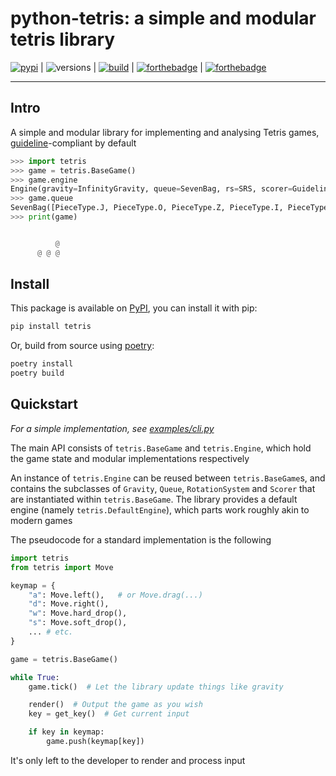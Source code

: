 # python-tetris: a simple and modular tetris library

[![pypi](https://img.shields.io/pypi/v/tetris?logo=python&logoColor=f0f0f0&style=for-the-badge)](https://pypi.org/project/tetris/) | ![versions](https://img.shields.io/pypi/pyversions/tetris?style=for-the-badge) | [![build](https://img.shields.io/github/workflow/status/dzshn/python-tetris/Test%20library?style=for-the-badge)](https://github.com/dzshn/python-tetris/actions/workflows/test.yml) | [![forthebadge](https://forthebadge.com/images/badges/powered-by-black-magic.svg)](https://forthebadge.com) | [![forthebadge](https://forthebadge.com/images/badges/contains-technical-debt.svg)](https://forthebadge.com)

---

## Intro

A simple and modular library for implementing and analysing Tetris games, [guideline](https://archive.org/details/2009-tetris-variant-concepts_202201)-compliant by default

```py
>>> import tetris
>>> game = tetris.BaseGame()
>>> game.engine
Engine(gravity=InfinityGravity, queue=SevenBag, rs=SRS, scorer=GuidelineScorer)
>>> game.queue
SevenBag([PieceType.J, PieceType.O, PieceType.Z, PieceType.I, PieceType.S, PieceType.T, PieceType.S])
>>> print(game)


          @
      @ @ @
```

## Install

This package is available on [PyPI](https://pypi.org/project/tetris/), you can install it with pip:

```sh
pip install tetris

```

Or, build from source using [poetry](https://python-poetry.org/):

```sh
poetry install
poetry build
```

## Quickstart

_For a simple implementation, see [examples/cli.py](https://github.com/dzshn/python-tetris/blob/main/examples/cli.py)_

The main API consists of `tetris.BaseGame` and `tetris.Engine`, which hold the game state and modular implementations respectively

An instance of `tetris.Engine` can be reused between `tetris.BaseGame`s, and contains the subclasses of `Gravity`, `Queue`, `RotationSystem` and `Scorer` that are instantiated within `tetris.BaseGame`. The library provides a default engine (namely `tetris.DefaultEngine`), which parts work roughly akin to modern games

The pseudocode for a standard implementation is the following

```py
import tetris
from tetris import Move

keymap = {
    "a": Move.left(),   # or Move.drag(...)
    "d": Move.right(),
    "w": Move.hard_drop(),
    "s": Move.soft_drop(),
    ... # etc.
}

game = tetris.BaseGame()

while True:
    game.tick()  # Let the library update things like gravity

    render()  # Output the game as you wish
    key = get_key()  # Get current input

    if key in keymap:
        game.push(keymap[key])
```

It's only left to the developer to render and process input

